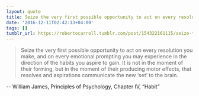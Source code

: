 ```yaml
---
layout: quote
title: Seize the very first possible opportunity to act on every resolution you make
date: '2016-12-11T02:42:13+04:00'
tags: []
tumblr_url: https://robertocarroll.tumblr.com/post/154322161115/seize-the-very-first-possible-opportunity-to-act
---
```

<blockquote>Seize the very first possible opportunity to act on every resolution you make, and on every emotional prompting you may experience in the direction of the habits you aspire to gain. It is not in the moment of their forming, but in the moment of their producing motor effects, that resolves and aspirations communicate the new ‘set’ to the brain.</blockquote>

-- William James, Principles of Psychology, Chapter IV, “Habit”

